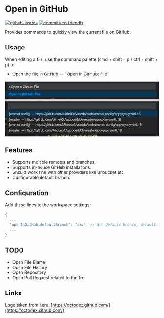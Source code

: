 # Open in GitHub

[![github-issues](https://img.shields.io/github/issues/d4rkr00t/vscode-open-in-github.svg)](https://github.com/d4rkr00t/vscode-open-in-github/issues)
[![commitizen friendly](https://img.shields.io/badge/commitizen-friendly-brightgreen.svg)](http://commitizen.github.io/cz-cl)

Provides commands to quickly view the current file on GitHub.

## Usage
When editing a file, use the command palette (cmd + shift + p / ctrl + shift + p) to:

* Open the file in GitHub — "Open In GitHub: File"

![Commands](assets/commands.png)
![Multiple remotes](assets/multiple-remotes-and-branches.png)

## Features

* Supports multiple remotes and branches.
* Supports in-house GitHub installations.
* Should work fine with other providers like Bitbucket etc.
* Configurable default branch.

## Configuration

Add these lines to the workspace settings:

```js
{
  ...
  "openInGitHub.defaultBranch": "dev", // Set default branch, default: master
  ...
}
```

## TODO
* Open File Blame
* Open File History
* Open Repository
* Open Pull Request related to the file

## Links

Logo taken from here: [https://octodex.github.com/](https://octodex.github.com/)
